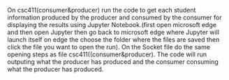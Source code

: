 On csc411(consumer&producer) run the code to get each student information produced by the producer and consumed by the consumer for displaying the results using Jupyter Notebook.(first open microsoft edge and then open Jupyter then go back to microsoft edge where Jupyter will launch itself on edge the choose the folder where the files are saved then click the file you want to open the run).
On the Socket file do the same opening steps as file csc411((consumer&producer). The code will run outputing what the producer has produced and the consumer consuming what the producer has produced.

